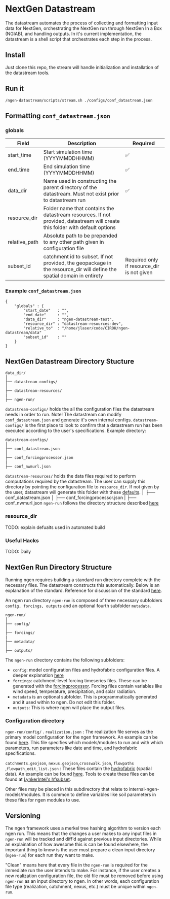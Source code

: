# NextGen Datastream
The datastream automates the process of collecting and formatting input data for NextGen, orchestrating the NextGen run through NextGen In a Box (NGIAB), and handling outputs. In it's current implementation, the datastream is a shell script that orchestrates each step in the process. 

## Install
Just clone this repo, the stream will handle initialization and installation of the datastream tools.

## Run it
```
/ngen-datastream/scripts/stream.sh ./configs/conf_datastream.json
```

## Formatting `conf_datastream.json`
### globals
| Field             | Description              | Required |
|-------------------|--------------------------|------|
| start_time        | Start simulation time (YYYYMMDDHHMM) | :white_check_mark: |
| end_time          | End simulation time  (YYYYMMDDHHMM) | :white_check_mark: |
| data_dir          | Name used in constructing the parent directory of the datastream. Must not exist prior to datastream run | :white_check_mark: |
| resource_dir      | Folder name that contains the datastream resources. If not provided, datastream will create this folder with default options |  |
| relative_path     | Absolute path to be prepended to any other path given in configuration file |  |
| subset_id         | catchment id to subset. If not provided, the geopackage in the resource_dir will define the spatial domain in entirety | Required only if resource_dir is not given  |

### Example `conf_datastream.json`
```
{
    "globals" : {
        "start_date"   : "",
        "end_date"     : "",
        "data_dir"     : "ngen-datastream-test",
        "resource_dir" : "datastream-resources-dev",
        "relative_to"  : "/home/jlaser/code/CIROH/ngen-datastream/data"
        "subset_id"    : ""
    }
}
```

## NextGen Datastream Directory Stucture
```
data_dir/
│
├── datastream-configs/
│
├── datastream-resources/
|
├── ngen-run/
```
`datastream-configs/` holds the all the configuration files the datastream needs in order to run. Note! The datastream can modify `conf_datastream.json` and generate it's own internal configs. `datastream-configs/` is the first place to look to confirm that a datastream run has been executed according to the user's specifications. 
Example directory:
```
datastream-configs/
│
├── conf_datastream.json
│
├── conf_forcingprocessor.json
|
├── conf_nwmurl.json
```
`datastream-resources/` holds the data files required to perform computations required by the datastream. The user can supply this directory by pointing the configuration file to `resource_dir`. If not given by the user, datastream will generate this folder with these [defaults](#resource_dir). 
│
├── conf_datastream.json
│
├── conf_forcingprocessor.json
|
├── conf_nwmurl.json
`ngen-run` follows the directory structure described [here](#nextgen-run-directory-structure)

### resource_dir
TODO: explain defualts used in automated build

### Useful Hacks
TODO: Daily

## NextGen Run Directory Structure
Running ngen requires building a standard run directory complete with the necessary files. The datastream constructs this automatically. Below is an explanation of the standard. Reference for discussion of the standard [here](https://github.com/CIROH-UA/NGIAB-CloudInfra/pull/17). 

An ngen run directory `ngen-run` is composed of three necessary subfolders `config, forcings, outputs` and an optional fourth subfolder `metadata`.

```
ngen-run/
│
├── config/
│
├── forcings/
|
├── metadata/
│
├── outputs/
```

The `ngen-run` directory contains the following subfolders:

- `config`:  model configuration files and hydrofabric configuration files. A deeper explanation [here](#Configuration-directory)
- `forcings`: catchment-level forcing timeseries files. These can be generated with the [forcingprocessor](https://github.com/CIROH-UA/ngen-datastream/tree/main/forcingprocessor). Forcing files contain variables like wind speed, temperature, precipitation, and solar radiation.
- `metadata` is an optional subfolder. This is programmatically generated and it used within to ngen. Do not edit this folder.
- `outputs`: This is where ngen will place the output files.
 
### Configuration directory 
`ngen-run/config/`
.
`realization.json` :
The realization file serves as the primary model configuration for the ngen framework. An example can be found [here](https://github.com/CIROH-UA/ngen-datastream/tree/main/data/standard_run/config/realization.json). This file specifies which models/modules to run and with which parameters, run parameters like date and time, and hydrofabric specifications.

`catchments.geojson`, `nexus.geojson`,`crosswalk.json`, `flowpaths` ,`flowpath_edit_list.json` :
These files contain the [hydrofabric](https://mikejohnson51.github.io/hyAggregate/) (spatial data). An example can be found [here](https://github.com/CIROH-UA/ngen-datastream/tree/main/data/standard_run/config/catchments.geojson). Tools to create these files can be found at [LynkerIntel's hfsubset](https://github.com/LynkerIntel/hfsubset).

Other files may be placed in this subdirectory that relate to internal-ngen-models/modules. It is common to define variables like soil parameters in these files for ngen modules to use.

## Versioning
The ngen framework uses a merkel tree hashing algorithm to version each ngen run. This means that the changes a user makes to any input files in `ngen-run` will be tracked and diff'd against previous input directories. While an explaination of how awesome this is can be found elsewhere, the important thing to know is the user must prepare a clean input directory (`ngen-run`) for each run they want to make. 

"Clean" means here that every file in the `ngen-run` is required for the immediate run the user intends to make. For instance, if the user creates a new realization configuration file, the old file must be removed before using `ngen-run` as an input directory to ngen. In other words, each configuration file type (realization, catchment, nexus, etc.) must be unique within `ngen-run`.
